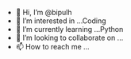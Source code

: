 - 👋 Hi, I’m @bipulh
- 👀 I’m interested in ...Coding
- 🌱 I’m currently learning ...Python
- 💞️ I’m looking to collaborate on ...
- 📫 How to reach me ...

<!---
bipulh/bipulh is a ✨ special ✨ repository because its `README.md` (this file) appears on your GitHub profile.
You can click the Preview link to take a look at your changes.
--->
